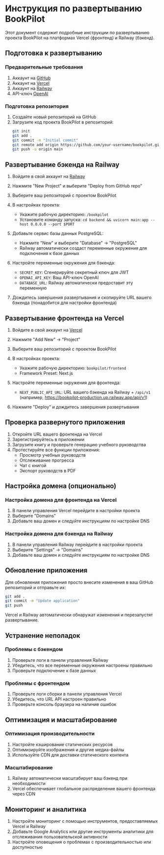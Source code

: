 # Инструкция по развертыванию BookPilot

Этот документ содержит подробные инструкции по развертыванию проекта BookPilot на платформах Vercel (фронтенд) и Railway (бэкенд).

## Подготовка к развертыванию

### Предварительные требования

1. Аккаунт на [GitHub](https://github.com)
2. Аккаунт на [Vercel](https://vercel.com)
3. Аккаунт на [Railway](https://railway.app)
4. API-ключ [OpenAI](https://platform.openai.com)

### Подготовка репозитория

1. Создайте новый репозиторий на GitHub
2. Загрузите код проекта BookPilot в репозиторий:
   ```bash
   git init
   git add .
   git commit -m "Initial commit"
   git remote add origin https://github.com/your-username/bookpilot.git
   git push -u origin main
   ```

## Развертывание бэкенда на Railway

1. Войдите в свой аккаунт на [Railway](https://railway.app)
2. Нажмите "New Project" и выберите "Deploy from GitHub repo"
3. Выберите ваш репозиторий с проектом BookPilot
4. В настройках проекта:
   - Укажите рабочую директорию: `/bookpilot`
   - Установите команду запуска: `cd backend && uvicorn main:app --host 0.0.0.0 --port $PORT`

5. Добавьте сервис базы данных PostgreSQL:
   - Нажмите "New" и выберите "Database" -> "PostgreSQL"
   - Railway автоматически создаст переменные окружения для подключения к базе данных

6. Настройте переменные окружения для бэкенда:
   - `SECRET_KEY`: Сгенерируйте секретный ключ для JWT
   - `OPENAI_API_KEY`: Ваш API-ключ OpenAI
   - `DATABASE_URL`: Railway автоматически предоставит эту переменную

7. Дождитесь завершения развертывания и скопируйте URL вашего бэкенда (понадобится для настройки фронтенда)

## Развертывание фронтенда на Vercel

1. Войдите в свой аккаунт на [Vercel](https://vercel.com)
2. Нажмите "Add New" -> "Project"
3. Выберите ваш репозиторий с проектом BookPilot
4. В настройках проекта:
   - Укажите рабочую директорию: `bookpilot/frontend`
   - Framework Preset: Next.js

5. Настройте переменные окружения для фронтенда:
   - `NEXT_PUBLIC_API_URL`: URL вашего бэкенда на Railway + `/api/v1` (например, https://bookpilot-production.up.railway.app/api/v1)

6. Нажмите "Deploy" и дождитесь завершения развертывания

## Проверка развернутого приложения

1. Откройте URL вашего фронтенда на Vercel
2. Зарегистрируйтесь в приложении
3. Загрузите книгу и проверьте генерацию учебного руководства
4. Протестируйте все функции приложения:
   - Просмотр учебных руководств
   - Отслеживание прогресса
   - Чат с книгой
   - Экспорт руководств в PDF

## Настройка домена (опционально)

### Настройка домена для фронтенда на Vercel

1. В панели управления Vercel перейдите в настройки проекта
2. Выберите "Domains"
3. Добавьте ваш домен и следуйте инструкциям по настройке DNS

### Настройка домена для бэкенда на Railway

1. В панели управления Railway перейдите в настройки проекта
2. Выберите "Settings" -> "Domains"
3. Добавьте ваш домен и следуйте инструкциям по настройке DNS

## Обновление приложения

Для обновления приложения просто внесите изменения в ваш GitHub репозиторий и отправьте их:

```bash
git add .
git commit -m "Update application"
git push
```

Vercel и Railway автоматически обнаружат изменения и перезапустят развертывание.

## Устранение неполадок

### Проблемы с бэкендом

1. Проверьте логи в панели управления Railway
2. Убедитесь, что все переменные окружения настроены правильно
3. Проверьте подключение к базе данных

### Проблемы с фронтендом

1. Проверьте логи сборки в панели управления Vercel
2. Убедитесь, что URL API настроен правильно
3. Проверьте консоль браузера на наличие ошибок

## Оптимизация и масштабирование

### Оптимизация производительности

1. Настройте кэширование статических ресурсов
2. Оптимизируйте изображения и другие медиа-файлы
3. Используйте CDN для доставки статического контента

### Масштабирование

1. Railway автоматически масштабирует ваш бэкенд при необходимости
2. Vercel обеспечивает глобальное распределение вашего фронтенда через CDN

## Мониторинг и аналитика

1. Настройте мониторинг с помощью инструментов, предоставляемых Vercel и Railway
2. Добавьте Google Analytics или другие инструменты аналитики для отслеживания пользовательской активности
3. Настройте оповещения о проблемах с производительностью или доступностью
